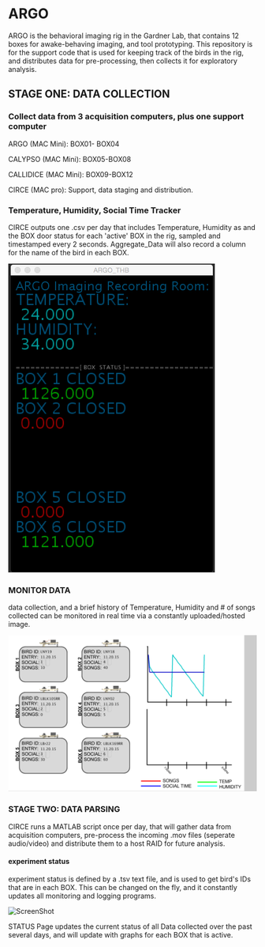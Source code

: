 # ARGO
ARGO is the behavioral imaging rig in the Gardner Lab, that contains 12 boxes for awake-behaving imaging, and tool prototyping. This repository is for the support code that is used for keeping track of the birds in the rig, and distributes data for pre-processing, then collects it for exploratory analysis.

## STAGE ONE: DATA COLLECTION

### Collect data from 3 acquisition computers, plus one support computer
  ARGO (MAC Mini): BOX01- BOX04

  CALYPSO (MAC Mini): BOX05-BOX08

  CALLIDICE (MAC Mini): BOX09-BOX12

  CIRCE (MAC pro): Support, data staging and distribution.


### Temperature, Humidity, Social Time Tracker
CIRCE outputs one .csv per day that includes Temperature, Humidity as and the BOX door status for each 'active' BOX in the rig, sampled and timestamped every 2 seconds. Aggregate_Data will also record a column for the name of the bird in each BOX.


![ScreenShot](Screen01.png)

### MONITOR DATA
data collection, and a brief history of Temperature, Humidity and # of songs collected can be monitored in real time via a constantly uploaded/hosted image.

![ScreenShot](LoggerExample.png)


### STAGE TWO: DATA PARSING

CIRCE runs a MATLAB script once per day, that will gather data from acquisition computers, pre-process the incoming .mov files (seperate audio/video) and distribute them to a host RAID for future analysis.

#### experiment status
experiment status is defined by a .tsv text file, and is used to get bird's IDs that are in each BOX. This can be changed on the fly, and it constantly updates all monitoring and logging programs.


![ScreenShot]('InputImage.png')



STATUS Page updates the current status of all Data collected over the past several days, and will update with graphs for each BOX that is active.
